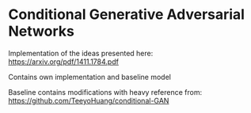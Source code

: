 # Conditional Generative Adversarial Networks

Implementation of the ideas presented here: https://arxiv.org/pdf/1411.1784.pdf

Contains own implementation and baseline model

Baseline contains modifications with heavy reference from: https://github.com/TeeyoHuang/conditional-GAN
